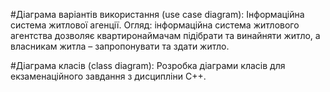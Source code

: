 #Діаграма варіантів використання (use case diagram): Інформаційна система житлової агенції. Огляд: інформаційна система житлового агентства дозволяє квартиронаймачам підібрати та винайняти житло, а власникам житла – запропонувати та здати житло.

#Діаграма класів (class diagram): Розробка діаграми класів для екзаменаційного завдання з дисципліни C++.
